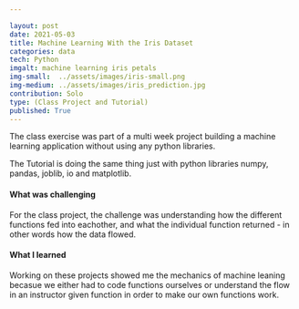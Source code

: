 ```yaml
---

layout: post
date: 2021-05-03
title: Machine Learning With the Iris Dataset
categories: data
tech: Python
imgalt: machine learning iris petals
img-small:  ../assets/images/iris-small.png
img-medium: ../assets/images/iris_prediction.jpg
contribution: Solo
type: (Class Project and Tutorial)
published: True
---
```


The class exercise was part of a multi week project building a machine learning application without using any python libraries.

The Tutorial is doing the same thing just with python libraries numpy, pandas, joblib, io and matplotlib.

#### What was challenging
For the class project, the challenge was understanding how the different functions fed into eachother, and what the individual function returned - in other words how the data flowed.

#### What I learned
Working on these projects showed me the mechanics of machine leaning becasue we either had to code functions ourselves or understand the flow in an instructor given function in order to make our own functions work.
